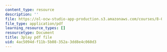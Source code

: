 ```yaml
---
content_type: resource
description: ''
file: https://ol-ocw-studio-app-production.s3.amazonaws.com/courses/8-01sc-classical-mechanics-fall-2016/4ac5094df11b5b08352a3dd8e4c060d3_d2POYCmmM8A.pdf
file_type: application/pdf
learning_resource_types: []
resourcetype: Document
title: 3play pdf file
uid: 4ac5094d-f11b-5b08-352a-3dd8e4c060d3
---
```

